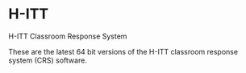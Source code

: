# H-ITT
H-ITT Classroom Response System

These are the latest 64 bit versions of the H-ITT classroom response system (CRS) software.
